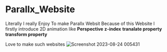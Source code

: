 # Parallx_Website

 Literally I really Enjoy To make Parallx Websit Because of this Website I firstly introduce 2D animation like **Perspective** **z-index** **tranalate property** 
**transform property**

Love to make such websites
![Screenshot 2023-08-24 005431](https://github.com/SagarBeldar/Parallx_Website/assets/125826813/379d065e-11fd-41b8-8119-0306d70bf65a)
